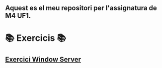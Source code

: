 ## Aquest es el meu repositori per l'assignatura de M4 UF1. 
# 📚 Exercicis 📚
##      [Exercici Window Server](WindowsServer.pdf)
